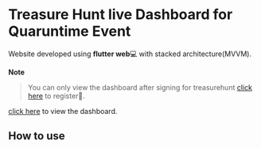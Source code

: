 # Treasure Hunt live Dashboard for Quaruntime Event

Website developed using **flutter web**💻 with stacked architecture(MVVM).

**Note**
> You can only view the dashboard after signing for treasurehunt [click here](https://treasure-hunt-comp.web.app) to register😬.

[click here](https://treasurehunt-dashboard.web.app) to view the dashboard.

## How to use




